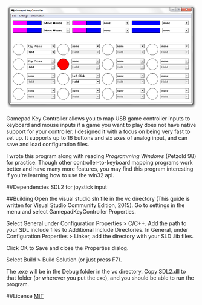 ![screen cap](/screen.png)

Gamepad Key Controller allows you to map USB game controller inputs to keyboard and mouse inputs if a game you want to play does not have native support for your controller. I designed it with a focus on being very fast to set up. It supports up to 16 buttons and six axes of analog input, and can save and load configuration files.

I wrote this program along with reading *Programming Windows* (Petzold 98) for practice. Though other controller-to-keyboard mapping programs work better and have many more features, you may find this program interesting if you're learning how to use the win32 api.

##Dependencies
SDL2 for joystick input

##Building
Open the visual studio sln file in the vc directory (This guide is written for Visual Studio Community Edition, 2015).
Go to settings in the menu and select GamepadKeyController Properties.

Select General under Configuration Properties > C/C++. Add the path to your SDL include files to Additional Include Directories.
In General, under Configuration Properties > Linker, add the directory with your SLD .lib files.

Click OK to Save and close the Properties dialog.

Select Build > Build Solution (or just press F7).

The .exe will be in the Debug folder in the vc directory. Copy SDL2.dll to that folder (or wherever you put the exe), and you should be able to run the program.

##License
[MIT](https://opensource.org/licenses/MIT)
